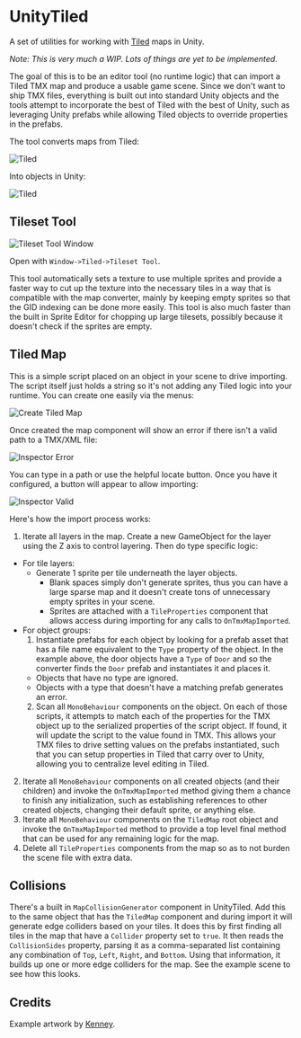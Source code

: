 # UnityTiled

A set of utilities for working with [Tiled](http://mapeditor.org) maps in Unity.

*Note: This is very much a WIP. Lots of things are yet to be implemented.*

The goal of this is to be an editor tool (no runtime logic) that can import a Tiled TMX map and produce a usable game scene. Since we don't want to ship TMX files, everything is built out into standard Unity objects and the tools attempt to incorporate the best of Tiled with the best of Unity, such as leveraging Unity prefabs while allowing Tiled objects to override properties in the prefabs.

The tool converts maps from Tiled:

![Tiled](https://github.com/nickgravelyn/UnityTiled/raw/master/Readme_Tiled.png)

Into objects in Unity:

![Tiled](https://github.com/nickgravelyn/UnityTiled/raw/master/Readme_Unity.png)

## Tileset Tool

![Tileset Tool Window](https://github.com/nickgravelyn/UnityTiled/raw/master/Readme_TilesetTool.png)

Open with `Window->Tiled->Tileset Tool`.

This tool automatically sets a texture to use multiple sprites and provide a faster way to cut up the texture into the necessary tiles in a way that is compatible with the map converter, mainly by keeping empty sprites so that the GID indexing can be done more easily. This tool is also much faster than the built in Sprite Editor for chopping up large tilesets, possibly because it doesn't check if the sprites are empty.

## Tiled Map

This is a simple script placed on an object in your scene to drive importing. The script itself just holds a string so it's not adding any Tiled logic into your runtime. You can create one easily via the menus:

![Create Tiled Map](https://github.com/nickgravelyn/UnityTiled/raw/master/Readme_CreateTiledMap.png)

Once created the map component will show an error if there isn't a valid path to a TMX/XML file:

![Inspector Error](https://github.com/nickgravelyn/UnityTiled/raw/master/Readme_TiledMapError.png)

You can type in a path or use the helpful locate button. Once you have it configured, a button will appear to allow importing:

![Inspector Valid](https://github.com/nickgravelyn/UnityTiled/raw/master/Readme_TiledMapValid.png)

Here's how the import process works:

1. Iterate all layers in the map. Create a new GameObject for the layer using the Z axis to control layering. Then do type specific logic:
  - For tile layers:
    - Generate 1 sprite per tile underneath the layer objects.
      - Blank spaces simply don't generate sprites, thus you can have a large sparse map and it doesn't create tons of unnecessary empty sprites in your scene.
      - Sprites are attached with a `TileProperties` component that allows access during importing for any calls to `OnTmxMapImported`.
  - For object groups:
    1. Instantiate prefabs for each object by looking for a prefab asset that has a file name equivalent to the `Type` property of the object. In the example above, the door objects have a `Type` of `Door` and so the converter finds the `Door` prefab and instantiates it and places it.
      - Objects that have no type are ignored.
      - Objects with a type that doesn't have a matching prefab generates an error.
    2. Scan all `MonoBehaviour` components on the object. On each of those scripts, it attempts to match each of the properties for the TMX object up to the serialized properties of the script object. If found, it will update the script to the value found in TMX. This allows your TMX files to drive setting values on the prefabs instantiated, such that you can setup properties in Tiled that carry over to Unity, allowing you to centralize level editing in Tiled.
2. Iterate all `MonoBehaviour` components on all created objects (and their children) and invoke the `OnTmxMapImported` method giving them a chance to finish any initialization, such as establishing references to other created objects, changing their default sprite, or anything else.
3. Iterate all `MonoBehaviour` components on the `TiledMap` root object and invoke the `OnTmxMapImported` method to provide a top level final method that can be used for any remaining logic for the map.
4. Delete all `TileProperties` components from the map so as to not burden the scene file with extra data.

## Collisions

There's a built in `MapCollisionGenerator` component in UnityTiled. Add this to the same object that has the `TiledMap` component and during import it will generate edge colliders based on your tiles. It does this by first finding all tiles in the map that have a `Collider` property set to `true`. It then reads the `CollisionSides` property, parsing it as a comma-separated list containing any combination of `Top`, `Left`, `Right`, and `Bottom`. Using that information, it builds up one or more edge colliders for the map. See the example scene to see how this looks.

## Credits

Example artwork by [Kenney](http://kenney.nl).

